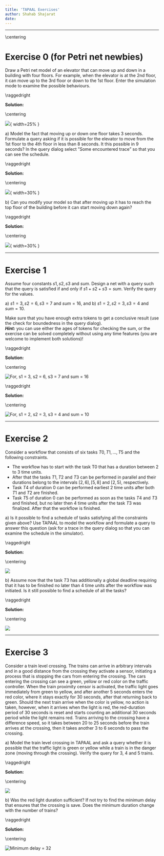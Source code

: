 ```yaml
---
title: 'TAPAAL Exercises'
author: Shahab Shajarat
date:
---
```


---

\centering
# Exercise 0 (for Petri net newbies)

Draw a Petri net model of an elevator that can move up and down in a building with four floors. For example, when the elevator is at the 2nd floor, it can move up to the 3rd floor or down to the 1st floor. Enter the simulation mode to examine the possible behaviours.

\raggedright

**Solution:**

\centering

![](https://i.imgur.com/9YruxVR.png){ width=25% }

a) Model the fact that moving up or down one floor takes 3 seconds. Formulate
a query asking if it is possible for the elevator to move from the 1st floor to the 4th floor in less than 8 seconds. It this possible in 9 seconds? In the query dialog select ”Some encountered trace” so that you can see the schedule.

\raggedright

**Solution:**

\centering

![](https://i.imgur.com/v0tQbdE.png){ width=30% }

b) Can you modify your model so that after moving up it has to reach the top
floor of the building before it can start moving down again?

\raggedright

**Solution:**

\centering

![](https://i.imgur.com/YP69JKR.png){ width=30% }

---

# Exercise 1

Assume four constants $s1, s2, s3$ and $sum$. Design a net with a query such that the query is satisfied if and only if $s1 + s2 + s3 = sum$. Verify the query for the values.

a) $s1 = 3, s2 = 6, s3 = 7$ and $sum = 16$, and
b) $s1 = 2, s2 = 3, s3 = 4$ and $sum = 10$.

Make sure that you have enough extra tokens to get a conclusive result (use the check for boundedness in the query dialog).  
***Hint:*** you can use either the ages of tokens for checking the sum, or the exercise can be solved completely without using any time features (you are welcome to implement both solutions)!

\raggedright

**Solution:**

\centering

![For, $s1 = 3, s2 = 6, s3 = 7$ and $sum = 16$](https://i.imgur.com/eXDRstA.png)

\raggedright

**Solution:**

\centering

![For, $s1 = 2, s2 = 3, s3 = 4$ and $sum = 10$](https://i.imgur.com/7FYQbOL.png)

---

# Exercise 2

Consider a workflow that consists of six tasks $T0, T1, ..., T5$ and the following constraints.

- The workflow has to start with the task T0 that has a duration between 2
to 3 time units.
- After that the tasks $T1, T2$ and $T3$ can be performed in parallel and their durations belong to the intervals $[2,6], [5,8]$ and $[2,5)$, respectively.
- Task $T4$ of duration 0 can be performed earliest 2 time units after both $T1$ and $T2$ are finished.
- Task $T5$ of duration 0 can be performed as soon as the tasks $T4$ and $T3$ and finished, but no later then 4 time units after the task $T3$ was finalized. After that the workflow is finished.

a) Is it possible to find a schedule of tasks satisfying all the constraints given above? Use TAPAAL to model the workflow and formulate a query to answer this question (ask for a trace in the query dialog so that you can examine the schedule in the simulator).

\raggedright

**Solution:**

\centering

![](https://i.imgur.com/oxKL7lD.png)

b) Assume now that the task $T3$ has additionally a global deadline requiring that it has to be finished no later than 4 time units after the workflow was initiated. Is it still possible to find a schedule of all the tasks?

\raggedright

**Solution:**

\centering

![](https://i.imgur.com/CCGyoIG.png)

---

# Exercise 3

Consider a train level crossing. The trains can arrive in arbitrary intervals and in a good distance from the crossing they activate a sensor, initiating a process that is stopping the cars from entering the crossing. The cars entering the crossing
can see a green, yellow or red color on the traffic controller. When the train proximity censor is activated, the traffic light goes immediately from green to yellow, and after another 5 seconds enters the red color, where it stays exactly for 30 seconds, after that returning back to green. Should the next train arrive when the color is yellow, no action is taken, however, when it arrives when the light is red, the red-duration period of 30 seconds is reset and starts counting an additional 30 seconds period while the light remains red. Trains arriving to the crossing have a difference speed, so it takes between 20 to 25 seconds before
the train arrives at the crossing, then it takes another 3 to 6 seconds to pass the crossing.

a) Model the train level crossing in TAPAAL and ask a query whether it is possible that the traffic light is green or yellow while a train is in the danger zone (moving through the crossing). Verify the query for 3, 4 and 5 trains.

\raggedright

**Solution:**

\centering

![](https://i.imgur.com/x9LoorM.png)

b) Was the red light duration sufficient? If not try to find the minimum delay that ensures that the crossing is save. Does the minimum duration change with the number of trains?

\raggedright

**Solution:**

\centering

![Minimum delay = 32](https://i.imgur.com/CzLko0r.png)
